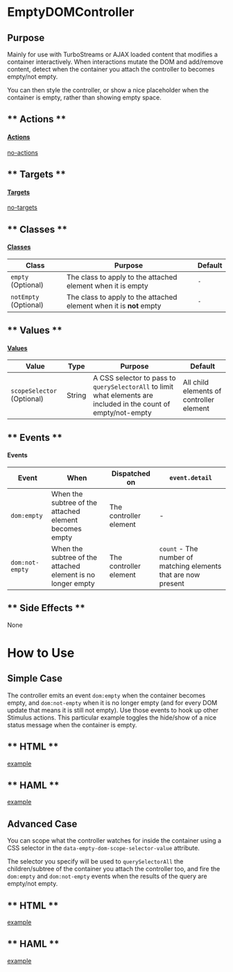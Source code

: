 # EmptyDOMController

## Purpose

Mainly for use with TurboStreams or AJAX loaded content that modifies a container interactively. When interactions mutate the DOM and add/remove content, detect when the container you attach the controller to becomes empty/not empty.

You can then style the controller, or show a nice placeholder when the container is empty, rather than showing empty space.

<!-- tabs:start -->

## ** Actions **

#### [Actions](https://stimulus.hotwire.dev/reference/actions)

[no-actions](../_partials/no-actions.md ':include')

## ** Targets **

#### [Targets](https://stimulus.hotwire.dev/reference/targets)

[no-targets](../_partials/no-targets.md ':include')

## ** Classes **

#### [Classes](https://stimulus.hotwire.dev/reference/classes)

| Class | Purpose | Default |
| --- | --- | --- | 
| `empty` (Optional) | The class to apply to the attached element when it is empty | `-` |
| `notEmpty` (Optional) | The class to apply to the attached element when it is **not** empty | `-` |

## ** Values **

#### [Values](https://stimulus.hotwire.dev/reference/values)

| Value | Type | Purpose | Default |
| --- | --- | --- | --- |
| `scopeSelector` (Optional) | String | A CSS selector to pass to `querySelectorAll` to limit what elements are included in the count of empty/not-empty | All child elements of controller element |

## ** Events **

#### Events

| Event | When | Dispatched on | `event.detail` |
| --- | --- | --- | --- |
| `dom:empty` | When the subtree of the attached element becomes empty | The controller element | - |
| `dom:not-empty` | When the subtree of the attached element is no longer empty | The controller element  | `count` - The number of matching elements that are now present |

## ** Side Effects **

None

<!-- tabs:end -->

# How to Use

## Simple Case

The controller emits an event `dom:empty` when the container becomes empty, and `dom:not-empty` when it is no longer empty (and for every DOM update that means it is still not empty). Use those events to hook up other Stimulus actions. This particular example toggles the hide/show of a nice status message when the 
container is empty.


<!-- tabs:start -->

## ** HTML **

[example](../examples/empty_dom_controller.html.erb ':include :type=code')

## ** HAML **

[example](../examples/empty_dom_controller.html.haml ':include :type=code')
<!-- tabs:end -->

## Advanced Case

You can scope what the controller watches for inside the container using a CSS selector in the `data-empty-dom-scope-selector-value` attribute.

The selector you specify will be used to `querySelectorAll` the children/subtree of the container you attach the controller too, and fire the
`dom:empty` and `dom:not-empty` events when the results of the query are empty/not empty.

<!-- tabs:start -->

## ** HTML **

[example](../examples/empty_dom_controller_advanced.html.erb ':include :type=code')

## ** HAML **

[example](../examples/empty_dom_controller_advanced.html.haml ':include :type=code')
<!-- tabs:end -->

